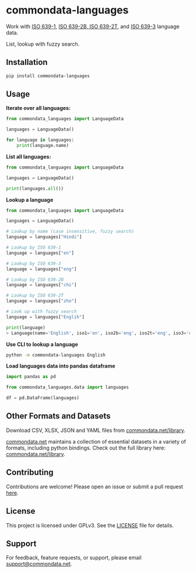 # commondata-languages

Work with [ISO 639-1](https://en.wikipedia.org/wiki/ISO_639-1), [ISO 639-2B, ISO 639-2T](https://en.wikipedia.org/wiki/ISO_639-2), and [ISO 639-3](https://en.wikipedia.org/wiki/ISO_639-3) language data.

List, lookup with fuzzy search.

## Installation

```bash
pip install commondata-languages
```

## Usage

**Iterate over all languages:**

```python
from commondata_languages import LanguageData

languages = LanguageData()

for language in languages:
    print(language.name)
```

**List all languages:**

```python
from commondata_languages import LanguageData

languages = LanguageData()

print(languages.all())
```

**Lookup a language**

```python
from commondata_languages import LanguageData

languages = LanguageData()

# Lookup by name (case insensitive, fuzzy search)
language = languages["Hindi"]

# Lookup by ISO 639-1
language = languages["en"]

# Lookup by ISO 639-3
language = languages["eng"]

# Lookup by ISO 639-2B
language = languages["chi"]

# Lookup by ISO 639-2T
language = languages["zho"]

# Look up with fuzzy search
language = languages["Englih"]

print(language)
> Language(name='English', iso1='en', iso2b='eng', iso2t='eng', iso3='eng', scope='Individual', type='Living')
```

**Use CLI to lookup a language**

```bash
python -m commondata-languages English
```

**Load languages data into pandas dataframe**

```python
import pandas as pd

from commondata_languages.data import languages

df = pd.DataFrame(languages)
```

## Other Formats and Datasets

Download CSV, XLSX, JSON and YAML files from [commondata.net/library](https://commondata.net/library/#languages).

[commondata.net](https://commondata.net) maintains a collection of essential datasets in a variety of formats, including
python bindings. Check out the full library here: [commondata.net/library](https://commondata.net/library).

## Contributing

Contributions are welcome! Please open an issue or submit a pull request [here](https://github.com/commondata-net/commondata-languages-python).

## License

This project is licensed under GPLv3. See the [LICENSE](https://github.com/commondata-net/commondata-languages-python/blob/main/LICENSE) file for details.

## Support

For feedback, feature requests, or support, please email [support@commondata.net](mailto:support@commondata.net).
